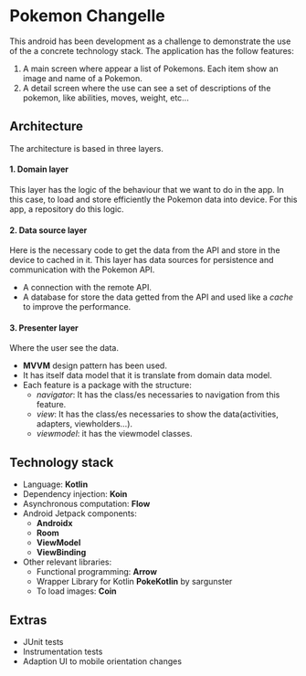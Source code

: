 # Pokemon Changelle
This android has been development as a challenge to demonstrate the use of the a concrete technology stack. The application has the follow features:
1. A main screen where appear a list of Pokemons. Each item show an image and name of a Pokemon.
2. A detail screen where the use can see a set of descriptions of the pokemon, like abilities, moves, weight, etc...

## Architecture
The architecture is based in three layers.

#### 1. Domain layer
This layer has the logic of the behaviour that we want to do in the app. In this case, to load and store efficiently the Pokemon data into device. For this app, a repository do this logic.

#### 2. Data source layer
Here is the necessary code to get the data from the API and store in the device to cached in it. This layer has data sources for persistence and communication with the Pokemon API.
- A connection with the remote API.
- A database for store the data getted from the API and used like a *cache* to improve the performance.


#### 3. Presenter layer
Where the user see the data.
- **MVVM** design pattern has been used.
- It has itself data model that it is translate from domain data model.
- Each feature is a package with the structure:
  - *navigator*: It has the class/es necessaries to navigation from this feature.
  - *view*: It has the class/es necessaries to show the data(activities, adapters, viewholders...).
  - *viewmodel*: it has the viewmodel classes.

## Technology stack
- Language: **Kotlin**
- Dependency injection: **Koin**
- Asynchronous computation: **Flow**
- Android Jetpack components:
  - **Androidx**
  - **Room**
  - **ViewModel**
  - **ViewBinding**
- Other relevant libraries:
  - Functional programming: **Arrow**
  - Wrapper Library for Kotlin **PokeKotlin** by sargunster
  - To load images: **Coin**

## Extras
- JUnit tests
- Instrumentation tests
- Adaption UI to mobile orientation changes